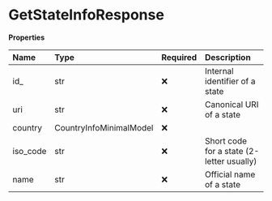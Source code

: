 # GetStateInfoResponse

**Properties**

| Name     | Type                    | Required | Description                               |
| :------- | :---------------------- | :------- | :---------------------------------------- |
| id\_     | str                     | ❌       | Internal identifier of a state            |
| uri      | str                     | ❌       | Canonical URI of a state                  |
| country  | CountryInfoMinimalModel | ❌       |                                           |
| iso_code | str                     | ❌       | Short code for a state (2-letter usually) |
| name     | str                     | ❌       | Official name of a state                  |

<!-- This file was generated by liblab | https://liblab.com/ -->
